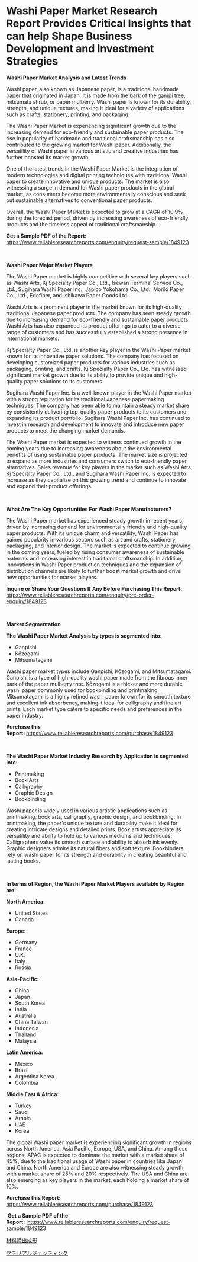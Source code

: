 <p><h1>Washi Paper Market Research Report Provides Critical Insights that can help Shape Business Development and Investment Strategies</h1></p><p><strong>Washi Paper Market Analysis and Latest Trends</strong></p>
<p><p>Washi paper, also known as Japanese paper, is a traditional handmade paper that originated in Japan. It is made from the bark of the gampi tree, mitsumata shrub, or paper mulberry. Washi paper is known for its durability, strength, and unique textures, making it ideal for a variety of applications such as crafts, stationery, printing, and packaging.</p><p>The Washi Paper Market is experiencing significant growth due to the increasing demand for eco-friendly and sustainable paper products. The rise in popularity of handmade and traditional craftsmanship has also contributed to the growing market for Washi paper. Additionally, the versatility of Washi paper in various artistic and creative industries has further boosted its market growth.</p><p>One of the latest trends in the Washi Paper Market is the integration of modern technologies and digital printing techniques with traditional Washi paper to create innovative and unique products. The market is also witnessing a surge in demand for Washi paper products in the global market, as consumers become more environmentally conscious and seek out sustainable alternatives to conventional paper products.</p><p>Overall, the Washi Paper Market is expected to grow at a CAGR of 10.9% during the forecast period, driven by increasing awareness of eco-friendly products and the timeless appeal of traditional craftsmanship.</p></p>
<p><strong>Get a Sample PDF of the Report:&nbsp;</strong> <a href="https://www.reliableresearchreports.com/enquiry/request-sample/1849123">https://www.reliableresearchreports.com/enquiry/request-sample/1849123</a></p>
<p>&nbsp;</p>
<p><strong>Washi Paper Major Market Players</strong></p>
<p><p>The Washi Paper market is highly competitive with several key players such as Washi Arts, Kj Specialty Paper Co., Ltd., Isewan Terminal Service Co., Ltd., Sugihara Washi Paper Inc., Japico Yokohama Co., Ltd., Moriki Paper Co., Ltd., Edofiber, and Ishikawa Paper Goods Ltd. </p><p>Washi Arts is a prominent player in the market known for its high-quality traditional Japanese paper products. The company has seen steady growth due to increasing demand for eco-friendly and sustainable paper products. Washi Arts has also expanded its product offerings to cater to a diverse range of customers and has successfully established a strong presence in international markets.</p><p>Kj Specialty Paper Co., Ltd. is another key player in the Washi Paper market known for its innovative paper solutions. The company has focused on developing customized paper products for various industries such as packaging, printing, and crafts. Kj Specialty Paper Co., Ltd. has witnessed significant market growth due to its ability to provide unique and high-quality paper solutions to its customers.</p><p>Sugihara Washi Paper Inc. is a well-known player in the Washi Paper market with a strong reputation for its traditional Japanese papermaking techniques. The company has been able to maintain a steady market share by consistently delivering top-quality paper products to its customers and expanding its product portfolio. Sugihara Washi Paper Inc. has continued to invest in research and development to innovate and introduce new paper products to meet the changing market demands.</p><p>The Washi Paper market is expected to witness continued growth in the coming years due to increasing awareness about the environmental benefits of using sustainable paper products. The market size is projected to expand as more industries and consumers switch to eco-friendly paper alternatives. Sales revenue for key players in the market such as Washi Arts, Kj Specialty Paper Co., Ltd., and Sugihara Washi Paper Inc. is expected to increase as they capitalize on this growing trend and continue to innovate and expand their product offerings.</p></p>
<p>&nbsp;</p>
<p><strong>What Are The Key Opportunities For Washi Paper Manufacturers?</strong></p>
<p><p>The Washi Paper market has experienced steady growth in recent years, driven by increasing demand for environmentally friendly and high-quality paper products. With its unique charm and versatility, Washi Paper has gained popularity in various sectors such as art and crafts, stationery, packaging, and interior design. The market is expected to continue growing in the coming years, fueled by rising consumer awareness of sustainable materials and increasing interest in traditional craftsmanship. In addition, innovations in Washi Paper production techniques and the expansion of distribution channels are likely to further boost market growth and drive new opportunities for market players.</p></p>
<p><strong>Inquire or Share Your Questions If Any Before Purchasing This Report:</strong> <a href="https://www.reliableresearchreports.com/enquiry/pre-order-enquiry/1849123">https://www.reliableresearchreports.com/enquiry/pre-order-enquiry/1849123</a></p>
<p>&nbsp;</p>
<p><strong>Market Segmentation</strong></p>
<p><strong>The Washi Paper Market Analysis by types is segmented into:</strong></p>
<p><ul><li>Ganpishi</li><li>Kōzogami</li><li>Mitsumatagami</li></ul></p>
<p><p>Washi paper market types include Ganpishi, Kōzogami, and Mitsumatagami. Ganpishi is a type of high-quality washi paper made from the fibrous inner bark of the paper mulberry tree. Kōzogami is a thicker and more durable washi paper commonly used for bookbinding and printmaking. Mitsumatagami is a highly refined washi paper known for its smooth texture and excellent ink absorbency, making it ideal for calligraphy and fine art prints. Each market type caters to specific needs and preferences in the paper industry.</p></p>
<p><strong>Purchase this Report:&nbsp;</strong><a href="https://www.reliableresearchreports.com/purchase/1849123">https://www.reliableresearchreports.com/purchase/1849123</a></p>
<p>&nbsp;</p>
<p><strong>The Washi Paper Market Industry Research by Application is segmented into:</strong></p>
<p><ul><li>Printmaking</li><li>Book Arts</li><li>Calligraphy</li><li>Graphic Design</li><li>Bookbinding</li></ul></p>
<p><p>Washi paper is widely used in various artistic applications such as printmaking, book arts, calligraphy, graphic design, and bookbinding. In printmaking, the paper's unique texture and durability make it ideal for creating intricate designs and detailed prints. Book artists appreciate its versatility and ability to hold up to various mediums and techniques. Calligraphers value its smooth surface and ability to absorb ink evenly. Graphic designers admire its natural fibers and soft texture. Bookbinders rely on washi paper for its strength and durability in creating beautiful and lasting books.</p></p>
<p>&nbsp;</p>
<p><strong>In terms of Region, the Washi Paper Market Players available by Region are:</strong></p>
<p>
    <p> <strong> North America: </strong>
        <ul>
            <li>United States</li>
            <li>Canada</li>
        </ul>
        </p> 
    <p> <strong> Europe: </strong>
        <ul>
            <li>Germany</li>
            <li>France</li>
            <li>U.K.</li>
            <li>Italy</li>
            <li>Russia</li>
        </ul>
        </p> 
    <p> <strong> Asia-Pacific: </strong>
        <ul>
            <li>China</li>
            <li>Japan</li>
            <li>South Korea</li>
            <li>India</li>
            <li>Australia</li>
            <li>China Taiwan</li>
            <li>Indonesia</li>
            <li>Thailand</li>
            <li>Malaysia</li>
        </ul>
        </p> 
    <p> <strong> Latin America: </strong>
        <ul>
            <li>Mexico</li>
            <li>Brazil</li>
            <li>Argentina Korea</li>
            <li>Colombia</li>
        </ul>
        </p> 
    <p> <strong> Middle East & Africa: </strong>
        <ul>
            <li>Turkey</li>
            <li>Saudi</li>
            <li>Arabia</li>
            <li>UAE</li>
            <li>Korea</li>
        </ul>
    </p>
    </p>
<p><p>The global Washi paper market is experiencing significant growth in regions across North America, Asia Pacific, Europe, USA, and China. Among these regions, APAC is expected to dominate the market with a market share of 45%, due to the traditional usage of Washi paper in countries like Japan and China. North America and Europe are also witnessing steady growth, with a market share of 25% and 20% respectively. The USA and China are also emerging as key players in the market, each holding a market share of 10%.</p></p>
<p><strong>Purchase this Report: </strong><a href="https://www.reliableresearchreports.com/purchase/1849123">https://www.reliableresearchreports.com/purchase/1849123</a></p>
<p>&nbsp;<strong>Get a Sample PDF of the Report:&nbsp;&nbsp;</strong><a href="https://www.reliableresearchreports.com/enquiry/request-sample/1849123">https://www.reliableresearchreports.com/enquiry/request-sample/1849123</a></p>
<p><strong></strong></p>
<p><p><a href="https://github.com/laurenreichert/Market-Research-Report-List-1/blob/main/71431135888.md">材料押出成形</a></p><p><a href="https://github.com/RodHoppe07/Market-Research-Report-List-1/blob/main/51300595889.md">マテリアルジェッティング</a></p></p>